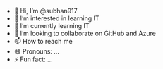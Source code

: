 - 👋 Hi, I’m @subhan917
- 👀 I’m interested in learning IT
- 🌱 I’m currently learning IT
- 💞️ I’m looking to collaborate on GitHub and Azure
- 📫 How to reach me 
- 😄 Pronouns: ...
- ⚡ Fun fact: ...

<!---
subhan917/subhan917 is a ✨ special ✨ repository because its `README.md` (this file) appears on your GitHub profile.
You can click the Preview link to take a look at your changes.
--->
